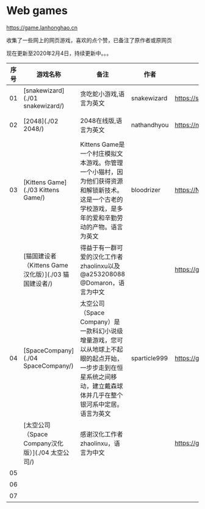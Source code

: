 # Web games
https://game.lanhonghao.cn

收集了一些网上的网页游戏，喜欢的点个赞，已备注了原作者或原网页

现在更新至2020年2月4日，持续更新中。。。


| 序号 | 游戏名称 | 备注 | 作者 | 原网址 | 开源协议 | 试玩链接 |
| -- | ----- | ----- | -- | --------- | ----- | ------ |
| 01 | [snakewizard](./01 snakewizard/) | 贪吃蛇小游戏,语言为英文 | snakewizard | https://snakewizard.github.io | MIT License | [点击试玩](https://game.lanhonghao.cn/01 snakewizard/) |
| 02 | [2048](./02 2048/) | 2048在线版,语言为英文 | nathandhyou | https://nathandhyou.github.io | MIT License | [点击试玩](https://game.lanhonghao.cn/02 2048/) |
| 03 | [Kittens Game](./03 Kittens Game/) | Kittens Game是一个村庄模拟文本游戏。你管理一个小猫村，因为他们获得资源和解锁新技术。 这是一个古老的学校游戏，是多年的爱和辛勤劳动的产物。语言为英文 | bloodrizer | https://NamedRandom.github.io | WET PAWS LICENSE | [点击试玩](https://game.lanhonghao.cn/03 Kittens Game/) |
|  | [猫国建设者（Kittens Game汉化版）](./03 猫国建设者/) | 得益于有一群可爱的汉化工作者zhaolinxu以及@a253208088 @Domaron，语言为中文 |  | https://github.com/zhaolinxu/cat-zh |  | [点击试玩](https://game.lanhonghao.cn/03 猫国建设者/) |
| 04 | [SpaceCompany](./04 SpaceCompany/) | 太空公司（Space Company）是一款科幻小说级增量游戏，您可以从地球上不起眼的起点开始，一步步走到在恒星系统之间移动，建立戴森球体并几乎在整个银河系中定居。语言为英文 | sparticle999 | https://github.com/sparticle999/SpaceCompany | MIT License | [点击试玩](https://game.lanhonghao.cn/04 SpaceCompany/) |
|  | [太空公司（Space Company汉化版）](./04 太空公司/) | 感谢汉化工作者zhaolinxu，语言为中文 |  | https://github.com/zhaolinxu/SpaceCompany |  | [点击试玩](https://game.lanhonghao.cn/04 太空公司/) |
| 05 |  |  |  |  |  | [点击试玩](https://game.lanhonghao.cn//) |
| 06 |  |  |  |  |  | [点击试玩](https://game.lanhonghao.cn//) |
| 07 |  |  |  |  |  | [点击试玩](https://game.lanhonghao.cn//) |
